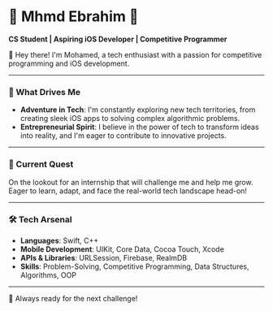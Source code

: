 # 🌟 Mhmd Ebrahim 🌟

**CS Student | Aspiring iOS Developer | Competitive Programmer**

👋 Hey there! I'm Mohamed, a tech enthusiast with a passion for competitive programming and iOS development. 

---

### 🚀 What Drives Me

- **Adventure in Tech**: I'm constantly exploring new tech territories, from creating sleek iOS apps to solving complex algorithmic problems.
- **Entrepreneurial Spirit**: I believe in the power of tech to transform ideas into reality, and I'm eager to contribute to innovative projects.

---

### 🌱 Current Quest

On the lookout for an internship that will challenge me and help me grow. Eager to learn, adapt, and face the real-world tech landscape head-on!

---

### 🛠️ Tech Arsenal

- **Languages**: Swift, C++
- **Mobile Development**: UIKit, Core Data, Cocoa Touch, Xcode
- **APIs & Libraries**: URLSession, Firebase, RealmDB
- **Skills**: Problem-Solving, Competitive Programming, Data Structures, Algorithms, OOP

---
🚀 Always ready for the next challenge!
